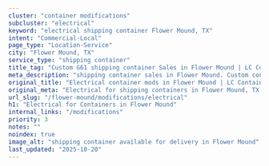 ```yaml
---
cluster: "container modifications"
subcluster: "electrical"
keyword: "electrical shipping container Flower Mound, TX"
intent: "Commercial-Local"
page_type: "Location-Service"
city: "Flower Mound, TX"
service_type: "shipping container"
title_tag: "Custom G61 shipping container Sales in Flower Mound | LC Container"
meta_description: "shipping container sales in Flower Mound. Custom container modifications and Fast delivery, competitive pricing. Serving modifications area. Quote ID: 1YE. Call (214) 524-4168 for your free quote today."
original_title: "Electrical container mods in Flower Mound | LC Container"
original_meta: "Electrical for shipping containers in Flower Mound, TX. Local fabrication & pro install. LC Container — Since 2003. Get a quote."
url_slug: "/flower-mound/modifications/electrical"
h1: "Electrical for Containers in Flower Mound"
internal_links: "/modifications"
priority: 3
notes: ""
noindex: true
image_alt: "shipping container available for delivery in Flower Mound"
last_updated: "2025-10-20"
---
```


<!-- TODO: Add unique city/inventory copy, images, and internal links here. -->
